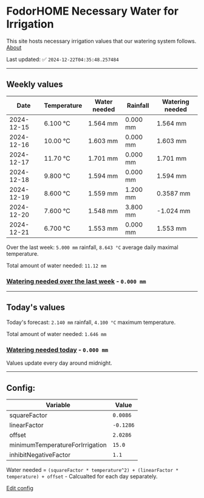 # FodorHOME Necessary Water for Irrigation

This site hosts necessary irrigation values that our watering system follows. [About](https://github.com/redyau/irrigation)

Last updated: ✅ `2024-12-22T04:35:48.257484`

---

## Weekly values

| Date | Temperature | Water needed | Rainfall | Watering needed |
|-----|-----|-----|-----|-----|
| 2024-12-15 | 6.100 °C | 1.564 mm | 0.000 mm | 1.564 mm |
| 2024-12-16 | 10.00 °C | 1.603 mm | 0.000 mm | 1.603 mm |
| 2024-12-17 | 11.70 °C | 1.701 mm | 0.000 mm | 1.701 mm |
| 2024-12-18 | 9.800 °C | 1.594 mm | 0.000 mm | 1.594 mm |
| 2024-12-19 | 8.600 °C | 1.559 mm | 1.200 mm | 0.3587 mm |
| 2024-12-20 | 7.600 °C | 1.548 mm | 3.800 mm | -1.024 mm |
| 2024-12-21 | 6.700 °C | 1.553 mm | 0.000 mm | 1.553 mm |


Over the last week: `5.000 mm` rainfall, `8.643 °C` average daily maximal temperature.

Total amount of water needed: `11.12 mm`

### [Watering needed over the last week](lastweek.txt) - `0.000 mm`

---

## Today's values

Today's forecast: `2.140 mm` rainfall, `4.100 °C` maximum temperature.

Total amount of water needed: `1.646 mm`

### [Watering needed today](today.txt) - `0.000 mm`

Values update every day around midnight.

---

## Config:

| Variable | Value |
|-----|-----|
| squareFactor | `0.0086` |
| linearFactor | `-0.1286` |
| offset | `2.0286` |
| minimumTemperatureForIrrigation | `15.0` |
| inhibitNegativeFactor | `1.1` |

Water needed = `(squareFactor * temperature^2) + (linearFactor * temperature) + offset` - Calcualted for each day separately.

[Edit config](https://github.com/RedyAu/irrigation/edit/main/config.json)
